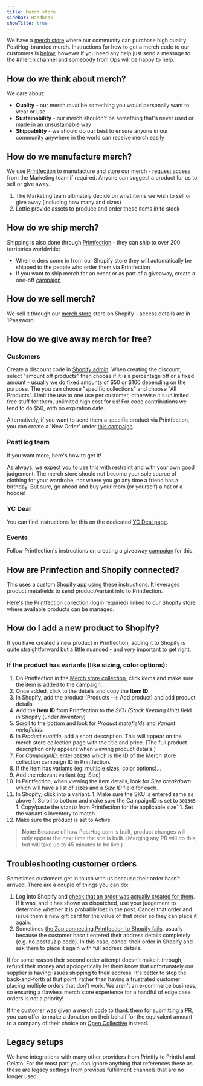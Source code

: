 ```yaml
---
title: Merch store
sidebar: Handbook
showTitle: true
---
```


We have a [merch store](https://merch.posthog.com/) where our community can purchase high quality PostHog-branded merch. Instructions for how to get a merch code to our customers is [below](https://posthog.com/handbook/company/merch-store#customers), however if you need any help just send a message to the #merch channel and somebody from Ops will be happy to help. 

## How do we think about merch?

We care about:

* **Quality** - our merch _must_ be something you would personally want to wear or use
* **Sustainability** - our merch shouldn't be something that's never used or made in an unsustainable way
* **Shippability** - we should do our best to ensure anyone in our community anywhere in the world can receive merch easily

## How do we manufacture merch?

We use [Printfection](https://app.printfection.com/account/dashboard_merchandise.php) to manufacture and store our merch - request access from the Marketing team if required. Anyone can suggest a product for us to sell or give away. 

1. The Marketing team ultimately decide on what items we wish to sell or give away (including how many and sizes)
2. Lottie provide assets to produce and order these items in to stock

## How do we ship merch?

Shipping is also done through [Printfection](https://app.printfection.com/account/dashboard_merchandise.php) - they can ship to over 200 territories worldwide:

* When orders come in from our Shopify store they will automatically be shipped to the people who order them via Printfection
* If you want to ship merch for an event or as part of a giveaway, create a one-off [campaign](https://help.printfection.com/hc/en-us/articles/208654107-Collection-campaigns-How-to-collect-review-and-approve-orders-via-external-ordering-or-csv)

## How do we sell merch?
We sell it through our [merch store](https://merch.posthog.com/) store on Shopify - access details are in 1Password.

## How do we give away merch for free?

### Customers

Create a discount code in [Shopify admin](https://admin.shopify.com/store/posthog/discounts). When creating the discount, select "amount off products" then choose if it is a percentage off or a fixed amount - usually we do fixed amounts of $50 or $100 depending on the purpose. The you can choose "specific collections" and choose "All Products". Limit the use to one use per customer, otherwise it's unlimited free stuff for them, unlimited high cost for us! For code contributions we tend to do $50, with no expiration date.

Alternatively, if you want to send them a specific product via Printfection, you can create a 'New Order' under [this campaign](https://app.printfection.com/account/campaign/manage.php?storeid=304946). 

### PostHog team

If you want more, <PrivateLink url="https://github.com/PostHog/runbooks/blob/main/docs/merch.md"> here's how to get it! </PrivateLink> 

As always, we expect you to use this with restraint and with your own good judgement. The merch store should not become your sole source of clothing for your wardrobe, nor where you go any time a friend has a birthday. But sure, go ahead and buy your mom (or yourself) a hat or a hoodie!

### YC Deal

You can find instructions for this on the dedicated [YC Deal page](/handbook/growth/sales/yc-onboarding).

### Events
Follow Printfection's instructions on creating a giveaway [campaign](https://help.printfection.com/hc/en-us/articles/208654107-Collection-campaigns-How-to-collect-review-and-approve-orders-via-external-ordering-or-csv) for this.

## How are Prinfection and Shopify connected?

This uses a custom Shopify app [using these instructions](https://help.printfection.com/hc/en-us/articles/218014268-Integrating-Shopify-Printfection). It leverages product metafields to send product/variant info to Printfection.

[Here's the Printfection collection](https://app.printfection.com/account/campaign/overview.php?storeid=301365) (login requried) linked to our Shopify store where available products can be managed.

## How do I add a new product to Shopify?

If you have created a new product in Printfection, adding it to Shopify is quite straightforward but a little nuanced - and _very_ important to get right.

### If the product has variants (like sizing, color options):

1. On Printfection in the [Merch store collection](https://app.printfection.com/account/campaign/overview.php?storeid=301365), click _Items_ and make sure the item is added to the campaign.
1. Once added, click to the details and copy the **Item ID**.
1. In Shopify, add the product (Products -→ Add product) and add product details
1. Add the **Item ID** from Printfection to the _SKU (Stock Keeping Unit)_ field in Shopify (under _Inventory_)
1. Scroll to the bottom and look for _Product metafields_ and _Variant metafields_.
  1. In _Product subtitle_, add a short description. This will appear on the merch store collection page with the title and price. (The full product description only appears when viewing product details.)
  1. For _CampaignID_, enter `301365` which is the ID of the Merch store collection campaign ID in Printfection.
1. If the item has variants (eg: multiple sizes, color options)...
  1. Add the relevant variant (eg: Size)
  1. In Printfection, when viewing the item details, look for _Size breakdown_ which will have a list of sizes and a _Size ID_ field for each.
  1. In Shopify, click into a variant.
    1. Make sure the SKU is entered same as above
    1. Scroll to bottom and make sure the CampaignID is set to `301365`
    1. Copy/paste the `SizeID` from Printfection for the applicable size`
    1. Set the variant's inventory to match
1. Make sure the product is set to Active

> **Note:** Because of how PostHog.com is built, product changes will only appear the next time the site is built. (Merging any PR will do this, but will take up to 45 minutes to be live.)

## Troubleshooting customer orders

Sometimes customers get in touch with us because their order hasn't arrived. There are a couple of things you can do:

1. Log into Shopify and [check that an order was actually created for them](https://posthog.myshopify.com/admin/orders?inContextTimeframe=last_30_days). If it was, and it has shown as dispatched, use your judgement to determine whether it is probably lost in the post. Cancel that order and issue them a new gift card for the value of that order so they can place it again. 
2. Sometimes [the Zap connecting Printfection to Shopify fails](https://zapier.com/app/history?status=error%2Chalted%2Cdelayed&end_datetime=2022-12-22&start_datetime=2022-01-01&root_id=146890498), usually because the customer hasn't entered their address details completely (e.g. no postal/zip code). In this case, cancel their order in Shopify and ask them to place it again with full address details. 

If for some reason their second order attempt doesn't make it through, refund their money and apologetically let them know that unfortunately our supplier is having issues shipping to their address. It's better to stop the back-and-forth at that point, rather than having a frustrated customer placing multiple orders that don't work. We aren't an e-commerce business, so ensuring a flawless merch store experience for a handful of edge case orders is not a priority!

If the customer was given a merch code to thank them for submitting a PR, you can offer to make a donation on their behalf for the equivalent amount to a company of their choice on [Open Collective](https://opencollective.com/search?q=&type=COLLECTIVE) instead. 

## Legacy setups

We have integrations with many other providers from Printify to Printful and Gelato. For the most part you can ignore anything that references these as these are legacy settings from previous fulfillment channels that are no longer used. 

